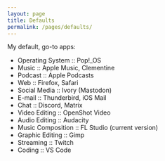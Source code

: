 ```yaml
---
layout: page
title: Defaults
permalink: /pages/defaults/
---
```


My default, go-to apps:

- Operating System :: Pop!_OS
- Music :: Apple Music, Clementine
- Podcast :: Apple Podcasts
- Web :: Firefox, Safari
- Social Media :: Ivory (Mastodon)
- E-mail :: Thunderbird, iOS Mail
- Chat :: Discord, Matrix
- Video Editing :: OpenShot Video
- Audio Editing :: Audacity
- Music Composition :: FL Studio (current version)
- Graphic Editing :: Gimp
- Streaming :: Twitch
- Coding :: VS Code